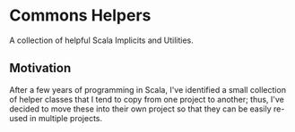 Commons Helpers
===============
A collection of helpful Scala Implicits and Utilities.

## Motivation

After a few years of programming in Scala, I've identified a small collection of helper classes that I tend to copy
from one project to another; thus, I've decided to move these into their own project so that they can be easily re-used
in multiple projects.